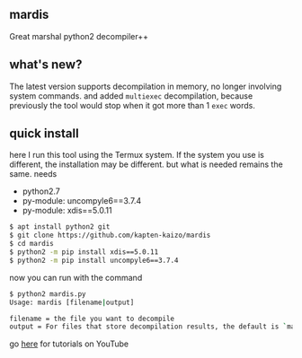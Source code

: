 ## mardis
Great marshal python2 decompiler++
## what's new?
The latest version supports decompilation in memory, no longer involving system commands. and added `multiexec` decompilation, because previously the tool would stop when it got more than 1 `exec` words.
## quick install
here I run this tool using the Termux system. If the system you use is different, the installation may be different. but what is needed remains the same.
needs
- python2.7
- py-module: uncompyle6==3.7.4
- py-module: xdis==5.0.11
````bash
$ apt install python2 git
$ git clone https://github.com/kapten-kaizo/mardis
$ cd mardis
$ python2 -m pip install xdis==5.0.11
$ python2 -m pip install uncompyle6==3.7.4
````
now you can run with the command 
````bash
$ python2 mardis.py
Usage: mardis [filename|output]

filename = the file you want to decompile
output = For files that store decompilation results, the default is `mardis_result.py`
````
go [here](https://youtube.com) for tutorials on YouTube
